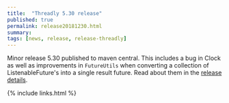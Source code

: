 ```yaml
---
title:  "Threadly 5.30 release"
published: true
permalink: release20181230.html
summary: 
tags: [news, release, release-threadly]
---
```


Minor release 5.30 published to maven central.  This includes a bug in Clock as well as improvements in `FutureUtils` when converting a collection of ListenableFuture's into a single result future.  Read about them in the <a href="https://github.com/threadly/threadly/releases/tag/release-5.30">release details</a>.

{% include links.html %}
